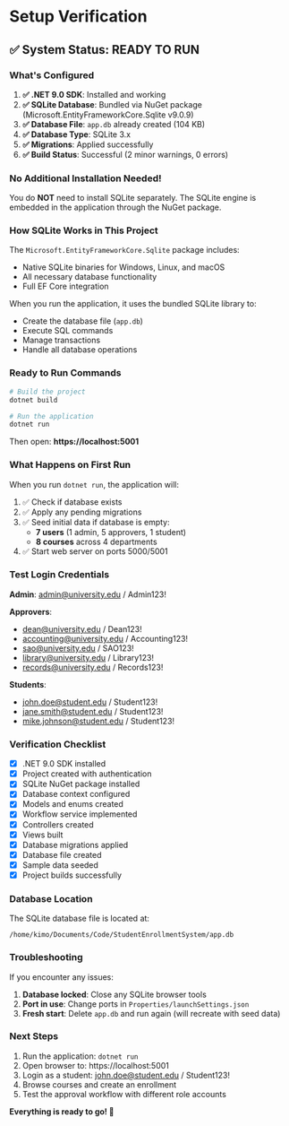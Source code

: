 # Setup Verification

## ✅ System Status: READY TO RUN

### What's Configured

1. **✅ .NET 9.0 SDK**: Installed and working
2. **✅ SQLite Database**: Bundled via NuGet package (Microsoft.EntityFrameworkCore.Sqlite v9.0.9)
3. **✅ Database File**: `app.db` already created (104 KB)
4. **✅ Database Type**: SQLite 3.x
5. **✅ Migrations**: Applied successfully
6. **✅ Build Status**: Successful (2 minor warnings, 0 errors)

### No Additional Installation Needed!

You do **NOT** need to install SQLite separately. The SQLite engine is embedded in the application through the NuGet package.

### How SQLite Works in This Project

The `Microsoft.EntityFrameworkCore.Sqlite` package includes:
- Native SQLite binaries for Windows, Linux, and macOS
- All necessary database functionality
- Full EF Core integration

When you run the application, it uses the bundled SQLite library to:
- Create the database file (`app.db`)
- Execute SQL commands
- Manage transactions
- Handle all database operations

### Ready to Run Commands

```bash
# Build the project
dotnet build

# Run the application
dotnet run
```

Then open: **https://localhost:5001**

### What Happens on First Run

When you run `dotnet run`, the application will:

1. ✅ Check if database exists
2. ✅ Apply any pending migrations
3. ✅ Seed initial data if database is empty:
   - **7 users** (1 admin, 5 approvers, 1 student)
   - **8 courses** across 4 departments
4. ✅ Start web server on ports 5000/5001

### Test Login Credentials

**Admin**: admin@university.edu / Admin123!

**Approvers**:
- dean@university.edu / Dean123!
- accounting@university.edu / Accounting123!
- sao@university.edu / SAO123!
- library@university.edu / Library123!
- records@university.edu / Records123!

**Students**:
- john.doe@student.edu / Student123!
- jane.smith@student.edu / Student123!
- mike.johnson@student.edu / Student123!

### Verification Checklist

- [x] .NET 9.0 SDK installed
- [x] Project created with authentication
- [x] SQLite NuGet package installed
- [x] Database context configured
- [x] Models and enums created
- [x] Workflow service implemented
- [x] Controllers created
- [x] Views built
- [x] Database migrations applied
- [x] Database file created
- [x] Sample data seeded
- [x] Project builds successfully

### Database Location

The SQLite database file is located at:
```
/home/kimo/Documents/Code/StudentEnrollmentSystem/app.db
```

### Troubleshooting

If you encounter any issues:

1. **Database locked**: Close any SQLite browser tools
2. **Port in use**: Change ports in `Properties/launchSettings.json`
3. **Fresh start**: Delete `app.db` and run again (will recreate with seed data)

### Next Steps

1. Run the application: `dotnet run`
2. Open browser to: https://localhost:5001
3. Login as a student: john.doe@student.edu / Student123!
4. Browse courses and create an enrollment
5. Test the approval workflow with different role accounts

**Everything is ready to go! 🚀**

